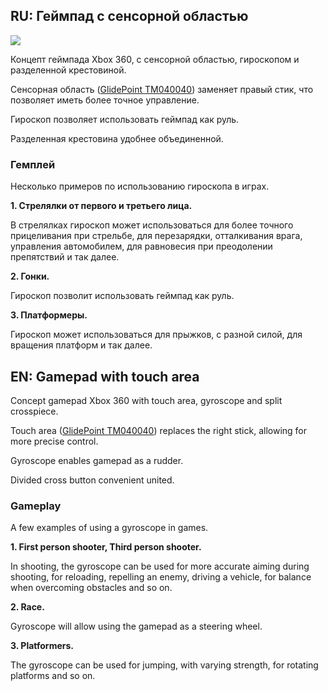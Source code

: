## RU: Геймпад с сенсорной областью

![](https://github.com/r57zone/Concepts/blob/master/Gamepad.png)

Концепт геймпада Xbox 360, с сенсорной областью, гироскопом и разделенной крестовиной.


Сенсорная область  ([GlidePoint TM040040](http://www.cirque.com/glidepoint-tm040040)) заменяет правый стик, что позволяет иметь более точное управление.


Гироскоп позволяет использовать геймпад как руль.


Разделенная крестовина удобнее объединенной.

### Гемплей
Несколько примеров по использованию гироскопа в играх.

**1. Стрелялки от первого и третьего лица.** 

В стрелялках гироскоп может использоваться для более точного прицеливания при стрельбе, для перезарядки, отталкивания врага, управления автомобилем, для равновесия при преодолении препятствий и так далее.

**2. Гонки.**

Гироскоп позволит использовать геймпад как руль.

**3. Платформеры.**

Гироскоп может использоваться для прыжков, с разной силой, для вращения платформ и так далее.

## EN: Gamepad with touch area

Concept gamepad Xbox 360 with touch area, gyroscope and split crosspiece.


Touch area  ([GlidePoint TM040040](http://www.cirque.com/glidepoint-tm040040)) replaces the right stick, allowing for more precise control.


Gyroscope enables gamepad as a rudder.


Divided cross button convenient united.

### Gameplay
A few examples of using a gyroscope in games.

**1. First person shooter, Third person shooter.**

In shooting, the gyroscope can be used for more accurate aiming during shooting, for reloading, repelling an enemy, driving a vehicle, for balance when overcoming obstacles and so on.

**2. Race.**

Gyroscope will allow using the gamepad as a steering wheel.

**3. Platformers.**

The gyroscope can be used for jumping, with varying strength, for rotating platforms and so on.